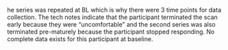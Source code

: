 he series was repeated at BL which is why there were 3 time points for data collection. 
The tech notes indicate that the participant terminated the scan early because they were
“uncomfortable” and the second series was also terminated pre-maturely 
because the participant stopped responding. 
No complete data exists for this participant at baseline.

